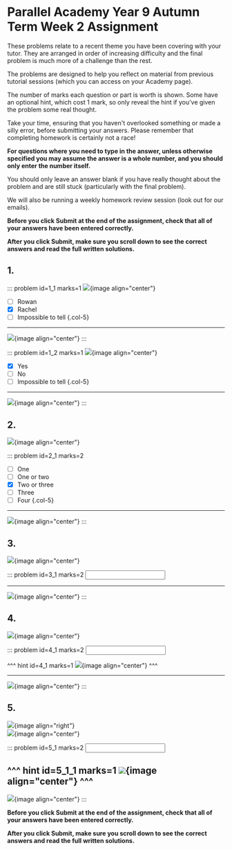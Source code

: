 # Parallel Academy Year 9 Autumn Term Week 2 Assignment

These problems relate to a recent theme you have been covering with your tutor. They are arranged in order of increasing difficulty and the final problem is much more of a challenge than the rest.  

The problems are designed to help you reflect on material from previous tutorial sessions (which you can access on your Academy page).  

The number of marks each question or part is worth is shown. Some have an optional hint, which cost 1 mark, so only reveal the hint if you’ve given the problem some real thought.   

Take your time, ensuring that you haven't overlooked something or made a silly error, before submitting your answers. Please remember that completing homework is certainly not a race!  

**For questions where you need to type in the answer, unless otherwise specified you may assume the answer is a whole number, and you should only enter the number itself.**  

You should only leave an answer blank if you have really thought about the problem and are still stuck (particularly with the final problem).  

We will also be running a weekly homework review session (look out for our emails).  

**Before you click Submit at the end of the assignment, check that all of your answers have been entered correctly.** 
  
**After you click Submit, make sure you scroll down to see the correct answers and read the full written solutions.**  

## 1.	

::: problem id=1_1 marks=1
![](/resources/academy-9aut-week-2/q1a.png){image align="center"}  

* [ ] Rowan
* [x] Rachel
* [ ] Impossible to tell
{.col-5}
 
---

![](/resources/academy-9aut-week-2/s1a.png){image align="center"}
:::  

::: problem id=1_2 marks=1
![](/resources/academy-9aut-week-2/q1b.png){image align="center"}  

* [x] Yes
* [ ] No
* [ ] Impossible to tell
{.col-5}
 
---

![](/resources/academy-9aut-week-2/s1b.png){image align="center"}
:::  


## 2.
![](/resources/academy-9aut-week-2/q2.png){image align="center"}  

::: problem id=2_1 marks=2
* [ ] One
* [ ] One or two
* [x] Two or three
* [ ] Three
* [ ] Four
{.col-5}

---

![](/resources/academy-9aut-week-2/s2.png){image align="center"}
:::  


## 3.
![](/resources/academy-9aut-week-2/q3.png){image align="center"}  

::: problem id=3_1 marks=2
<input type="number" solution="2"/>  

---

![](/resources/academy-9aut-week-2/s3.png){image align="center"}
:::  


## 4.
![](/resources/academy-9aut-week-2/q4.png){image align="center"}  

::: problem id=4_1 marks=2
<input type="number" solution="12"/>  

^^^ hint id=4_1 marks=1
![](/resources/academy-9aut-week-2/h4.png){image align="center"} 
^^^  
 
---

![](/resources/academy-9aut-week-2/s4.png){image align="center"}
:::  


## 5.
![](/resources/academy-4-week-2/4-skull.png){image align="right"}  
![](/resources/academy-9aut-week-2/q5.png){image align="center"}  

::: problem id=5_1 marks=2
<input type="number" solution="2"/> 

^^^ hint id=5_1_1 marks=1
![](/resources/academy-9aut-week-2/h5.png){image align="center"} 
^^^  
---

![](/resources/academy-9aut-week-2/s5.png){image align="center"}
:::  

**Before you click Submit at the end of the assignment, check that all of your answers have been entered correctly.** 
  
**After you click Submit, make sure you scroll down to see the correct answers and read the full written solutions.**  